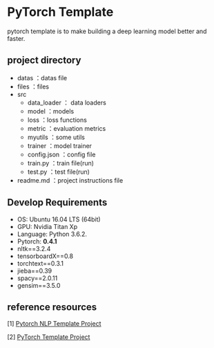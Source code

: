 # PyTorch Template
pytorch template is to make building a deep learning  model better and faster. 

## project directory

* datas  ：datas file
* files    ：files
* src       
    * data_loader  ：  data loaders
    * model  ：models 
    * loss  ：loss functions
    * metric  ：evaluation metrics
    * myutils  ：some utils
    * trainer  ：model trainer
    * config.json  ：config file
    * train.py  ：train file(run)
    * test.py  ：test file(run)
* readme.md  ：project instructions file

## Develop Requirements
- OS: Ubuntu 16.04 LTS (64bit)
- GPU: Nvidia Titan Xp
- Language: Python 3.6.2.
- Pytorch: **0.4.1**
- nltk==3.2.4
- tensorboardX==0.8
- torchtext==0.3.1
- jieba==0.39
- spacy==2.0.11
- gensim==3.5.0



## reference resources
[1] [Pytorch NLP Template Project](https://github.com/MrTuo/pytorch-nlp-template)

[2]  [PyTorch Template Project](https://github.com/victoresque/pytorch-template)